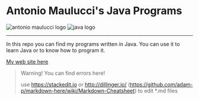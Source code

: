 # Antonio Maulucci's Java Programs

![antonio maulucci logo](http://www.antomau.com/AntonioMaulucciLogo.png)
![java logo](http://logos-download.com/wp-content/uploads/2016/10/Java_logo_icon.png)

----------
In this repo you can find my programs written in Java. You can use it to learn Java or to know how to program it.

[My web site here](http://www.antomau.com)

> Warning! You can find errors here!
> 
> use https://stackedit.io or http://dillinger.io/ (https://github.com/adam-p/markdown-here/wiki/Markdown-Cheatsheet) to edit *.md files
